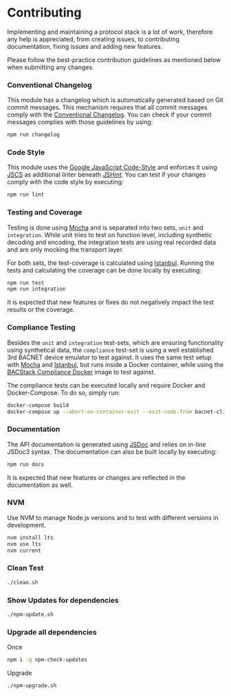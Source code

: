 # Contributing

Implementing and maintaining a protocol stack is a lot of work, therefore any
help is appreciated, from creating issues, to contributing documentation, fixing
issues and adding new features.

Please follow the best-practice contribution guidelines as mentioned below when
submitting any changes.

### Conventional Changelog

This module has a changelog which is automatically generated based on Git commit
messages. This mechanism requires that all commit messages comply with the
[Conventional Changelog](https://github.com/bcoe/conventional-changelog-standard/blob/master/convention.md).
You can check if your commit messages complies with those guidelines by using:

``` sh
npm run changelog
```

### Code Style

This module uses the [Google JavaScript Code-Style](https://google.github.io/styleguide/javascriptguide.xml)
and enforces it using [JSCS](http://jscs.info/) as additional linter beneath
[JSHint](http://jshint.com/). You can test if your changes comply with the code
style by executing:

``` sh
npm run lint
```

### Testing and Coverage

Testing is done using [Mocha](https://mochajs.org/) and is separated into two
sets, `unit` and `integration`. While unit tries to test on function level,
including synthetic decoding and encoding, the integration tests are using real
recorded data and are only mocking the transport layer.

For both sets, the test-coverage is calculated using [Istanbul](https://istanbul.js.org/).
Running the tests and calculating the coverage can be done locally by executing:

``` sh
npm run test
npm run integration
```

It is expected that new features or fixes do not negatively impact the test
results or the coverage.

### Compliance Testing

Besides the `unit` and `integration` test-sets, which are ensuring functionality
using synthetical data, the  `compliance` test-set is using a well established
3rd BACNET device emulator to test against. It uses the same test setup with
[Mocha](https://mochajs.org/) and [Istanbul](https://istanbul.js.org/), but runs
inside a Docker container, while using the [BACStack Compliance Docker](https://github.com/fh1ch/bacstack-compliance-docker)
image to test against.

The compliance tests can be executed locally and require Docker and
Docker-Compose. To do so, simply run:

``` sh
docker-compose build
docker-compose up --abort-on-container-exit --exit-code-from bacnet-client
```

### Documentation

The API documentation is generated using [JSDoc](http://usejsdoc.org/) and
relies on in-line JSDoc3 syntax. The documentation can also be built locally by
executing:

``` sh
npm run docs
```

It is expected that new features or changes are reflected in the documentation
as well.

### NVM

Use NVM to manage Node.js versions and to test with different versions in development.

``` sh
nvm install lts
nvm use lts
nvm current
```

### Clean Test

``` sh
./clean.sh
```

### Show Updates for dependencies

``` sh
./npm-update.sh
```
### Upgrade all dependencies

Once
``` sh
npm i -g npm-check-updates
```

Upgrade
``` sh
./npm-upgrade.sh
```

